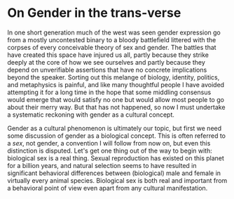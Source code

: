 # On Gender in the trans-verse

In one short generation much of the west was seen gender expression go from a mostly uncontested binary to a bloody battlefield littered with the corpses of every conceivable theory of sex and gender. The battles that have created this space have injured us all, partly because they strike deeply at the core of how we see ourselves and partly because they depend on unverifiable assertions that have no concrete implications beyond the speaker. Sorting out this melange of biology, identity, politics, and metaphysics is painful, and like many thoughtful people I have avoided attempting it for a long time in the hope that some middling consensus would emerge that would satisfy no one but would allow most people to go about their merry way. But that has not happened, so now I must undertake a systematic reckoning with gender as a cultural concept.

Gender as a cultural phenomenon is ultimately our topic, but first we need some discussion of gender as a biological concept. This is often referred to a *sex*, not gender, a convention I will follow from now on, but even this distinction is disputed. Let's get one thing out of the way to begin with: biological sex is a real thing. Sexual reproduction has existed on this planet for a billion years, and natural selection seems to have resulted in significant behavioral differences between (biological) male and female in virtually every animal species. Biological sex is both real and important from a behavioral point of view even apart from any cultural manifestation.
